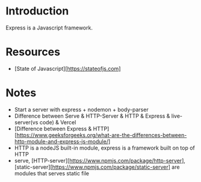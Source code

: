 # Introduction

Express is a Javascript framework.

# Resources

- [State of Javascript][https://stateofjs.com]

# Notes

- Start a server with express + nodemon + body-parser
- Difference between Serve & HTTP-Server & HTTP & Express & live-server(vs code) & Vercel
- [Difference between Express & HTTP][https://www.geeksforgeeks.org/what-are-the-differences-between-http-module-and-express-js-module/]
- HTTP is a nodeJS built-in module, express is a framework built on top of HTTP
- serve, [HTTP-server][https://www.npmjs.com/package/http-server], [static-server][https://www.npmjs.com/package/static-server] are modules that serves static file

